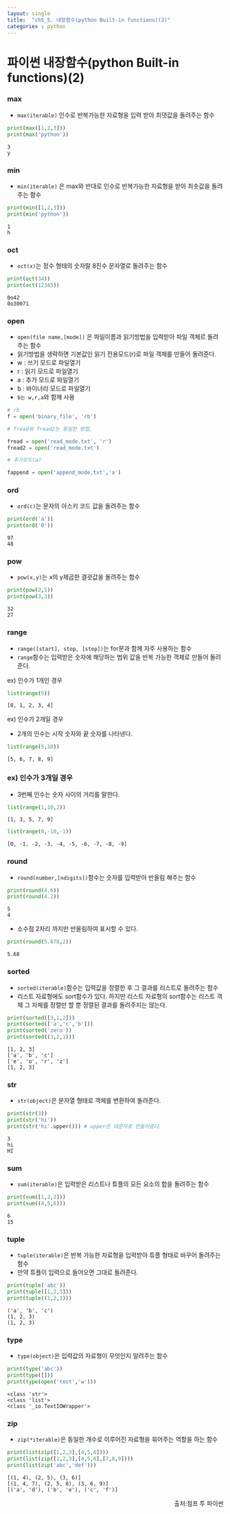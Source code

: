 ```yaml
---
layout: single
title:  "ch5_5. 내장함수(python Built-in functions)(2)"
categories : python
---
```

# 파이썬 내장함수(python Built-in functions)(2)

### max
- `max(iterable)` 인수로 반복가능한 자료형을 입력 받아 최댓값을 돌려주는 함수  


```python
print(max([1,2,3]))
print(max('python'))
```

    3
    y


### min
- `min(iterable)` 은 max와 반대로 인수로 반복가능한 자료형을 받아 최솟값을 돌려주는 함수


```python
print(min([1,2,3]))
print(min('python'))
```

    1
    h


### oct
- `oct(x)`는 정수 형태의 숫자랄 8진수 문자열로 돌려주는 함수


```python
print(oct(34))
print(oct(12345))
```

    0o42
    0o30071


### open

- `open(file name,[mode])` 은 파일이름과 읽기방법을 입력받아 파일 객체르 돌려주는 함수
- 읽기방법을 생략하면 기본값인 읽기 전용모드(r)로 파일 객체를 만들어 돌려준다.
- w : 쓰기 모드로 파일열기
- r : 읽기 모드로 파일열기
- a : 추가 모드로 파일열기
- b : 바이너리 모드로 파일열기
- `b는 w,r,a`와 함께 사용


```python
# rb
f = open('binary_file', 'rb')
```


```python
# fread와 fread2는 동일한 방법, 

fread = open('read_mode.txt', 'r')
fread2 = open('read_mode.txt')
```


```python
# 추가모드(a)

fappend = open('append_mode,txt','a')
```

###  ord
- `ord(c)`는 문자의 아스키 코드 값을 돌려주는 함수


```python
print(ord('a'))
print(ord('0'))
```

    97
    48


### pow
- `pow(x,y)`는 x의 y제곱한 결괏값을 돌려주는 함수


```python
print(pow(2,5))
print(pow(3,3))
```

    32
    27


### range
- `range([start], stop, [step])`는 for문과 함께 자주 사용하는 함수
- `range`함수는 입력받은 숫자에 해당하는 범위 값을 반복 가능한 객체로 만들어 돌려준다.

ex) 인수가 1개인 경우


```python
list(range(5))
```




    [0, 1, 2, 3, 4]



ex) 인수가 2개일 경우
- 2개의 인수는 시작 숫자와 끝 숫자를 나타낸다.


```python
list(range(5,10))
```




    [5, 6, 7, 8, 9]



### ex) 인수가 3개일 경우
- 3번째 인수는 숫자 사이의 거리를 말한다.


```python
list(range(1,10,2))
```




    [1, 3, 5, 7, 9]




```python
list(range(0,-10,-1))
```




    [0, -1, -2, -3, -4, -5, -6, -7, -8, -9]



###  round
- `round(number,[ndigits])`함수는 숫자를 입력받아 반올림 해주는 함수


```python
print(round(4.6))
print(round(4.2))
```

    5
    4


- 소수점 2자리 까지만 반올림하여 표시할 수 있다.


```python
print(round(5.678,2))
```

    5.68


### sorted
- `sorted(iterable)`함수는 입력값을 정렬한 후 그 결과를 리스트로 돌려주는 함수
- 리스트 자료형에도 sort함수가 있다. 하지만 리스트 자료형의 sort함수는 리스트 객체 그 자체를 정렬만 할 뿐 정렬된 결과를 돌려주지는 않는다.


```python
print(sorted([3,1,2]))
print(sorted(['a','c','b']))
print(sorted('zero'))
print(sorted((3,2,1)))
```

    [1, 2, 3]
    ['a', 'b', 'c']
    ['e', 'o', 'r', 'z']
    [1, 2, 3]


### str 
- `str(object)`은 문자열 형태로 객체를 변환하여 돌려준다.


```python
print(str(3))
print(str('hi'))
print(str('hi'.upper())) # upper은 대문자로 만들어준다.
```

    3
    hi
    HI


### sum
- `sum(iterable)`은 입력받은 리스트나 튜플의 모든 요소의 합을 돌려주는 함수


```python
print(sum([1,2,3]))
print(sum((4,5,6)))
```

    6
    15


### tuple
- `tuple(iterable)`은 반복 가능한 자료형을 입력받아 튜플 형태로 바꾸어 돌려주는 함수
- 만약 튜플이 입력으로 들어오면 그대로 돌려준다.


```python
print(tuple('abc'))
print(tuple([1,2,3]))
print(tuple((1,2,3)))
```

    ('a', 'b', 'c')
    (1, 2, 3)
    (1, 2, 3)


### type
- `type(object)`은 입력값의 자료형이 무엇인지 알려주는 함수


```python
print(type('abc'))
print(type([]))
print(type(open('test','w')))
```

    <class 'str'>
    <class 'list'>
    <class '_io.TextIOWrapper'>


### zip
- `zip(*iterable)`은 동일한 개수로 이루어진 자료형을 묶어주는 역할을 하는 함수


```python
print(list(zip([1,2,3],[4,5,6])))
print(list(zip([1,2,3],[4,5,6],[7,8,9])))
print(list(zip('abc','def')))
```

    [(1, 4), (2, 5), (3, 6)]
    [(1, 4, 7), (2, 5, 8), (3, 6, 9)]
    [('a', 'd'), ('b', 'e'), ('c', 'f')]

<P style ="vertical-align: bottom; text-align: right;">출처:점프 투 파이썬</p>
